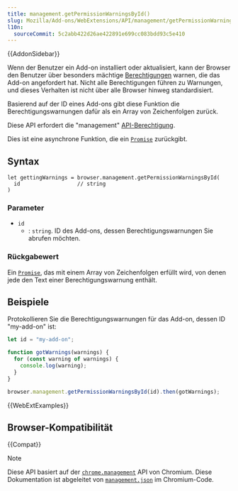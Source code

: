 ```yaml
---
title: management.getPermissionWarningsById()
slug: Mozilla/Add-ons/WebExtensions/API/management/getPermissionWarningsById
l10n:
  sourceCommit: 5c2abb422d26ae422891e699cc083bdd93c5e410
---
```


{{AddonSidebar}}

Wenn der Benutzer ein Add-on installiert oder aktualisiert, kann der Browser den Benutzer über besonders mächtige [Berechtigungen](/de/docs/Mozilla/Add-ons/WebExtensions/manifest.json/permissions) warnen, die das Add-on angefordert hat. Nicht alle Berechtigungen führen zu Warnungen, und dieses Verhalten ist nicht über alle Browser hinweg standardisiert.

Basierend auf der ID eines Add-ons gibt diese Funktion die Berechtigungswarnungen dafür als ein Array von Zeichenfolgen zurück.

Diese API erfordert die "management" [API-Berechtigung](/de/docs/Mozilla/Add-ons/WebExtensions/manifest.json/permissions).

Dies ist eine asynchrone Funktion, die ein [`Promise`](/de/docs/Web/JavaScript/Reference/Global_Objects/Promise) zurückgibt.

## Syntax

```js-nolint
let gettingWarnings = browser.management.getPermissionWarningsById(
  id                  // string
)
```

### Parameter

- `id`
  - : `string`. ID des Add-ons, dessen Berechtigungswarnungen Sie abrufen möchten.

### Rückgabewert

Ein [`Promise`](/de/docs/Web/JavaScript/Reference/Global_Objects/Promise), das mit einem Array von Zeichenfolgen erfüllt wird, von denen jede den Text einer Berechtigungswarnung enthält.

## Beispiele

Protokollieren Sie die Berechtigungswarnungen für das Add-on, dessen ID "my-add-on" ist:

```js
let id = "my-add-on";

function gotWarnings(warnings) {
  for (const warning of warnings) {
    console.log(warning);
  }
}

browser.management.getPermissionWarningsById(id).then(gotWarnings);
```

{{WebExtExamples}}

## Browser-Kompatibilität

{{Compat}}

> [!NOTE]
> Diese API basiert auf der [`chrome.management`](https://developer.chrome.com/docs/extensions/reference/api/management#method-getPermissionWarningsById) API von Chromium. Diese Dokumentation ist abgeleitet von [`management.json`](https://chromium.googlesource.com/chromium/src/+/master/extensions/common/api/management.json) im Chromium-Code.

<!--
// Copyright 2015 Die Chromium-Autoren. Alle Rechte vorbehalten.
//
// Redistribution und Verwendung in sowohl Source- als auch Binary-Form,
// mit oder ohne Modifikation, sind unter den folgenden Bedingungen erlaubt:
//
//    * Weiterverteilungen des Sourcecodes müssen das obige Copyright,
// diesen Bedingungen und den folgenden Haftungsausschluss enthalten.
//    * Weiterverteilungen in binärer Form müssen das obige
// Copyright, diese Bedingungen und den folgenden Haftungsausschluss
// in der Dokumentation und/oder anderen Materialien, die mit der
// Verteilung bereitgestellt werden, enthalten.
//    * Weder der Name von Google Inc. noch die Namen seiner
// Beitragszahler dürfen verwendet werden, um Produkte zu unterstützen
// oder zu bewerben, die sich aus dieser Software ableiten, ohne spezifische
// vorherige schriftliche Erlaubnis.
//
// DIESE SOFTWARE WIRD VON DEN COPYRIGHTINHABERN UND BEITRAGENDEN
// "WIE BESEHEN" BEREITGESTELLT, UND JEGLICHE AUSDRÜCKLICHE ODER
// IMPLIZIERTE GARANTIEN, EINSCHLIESSLICH, ABER NICHT BESCHRÄNKT AUF
// DIE IMPLIZIERTEN GARANTIEN DER MARKTGÄNGIGKEIT UND EIGNUNG FÜR
// EINEN BESTIMMTEN ZWECK, WERDEN ABGELEHNT. IN KEINEM FALL
// SIND DIE COPYRIGHTINHABER ODER BEITRAGENDEN FÜR JEGLICHE DIREKTEN,
// INDIREKTEN, ZUFÄLLIGEN, BESONDEREN, EXEMPLARISCHEN ODER FOLGESCHÄDEN
// (EINSCHLIESSLICH, ABER NICHT BESCHRÄNKT AUF DIE BESCHAFFUNG VON
// ERSATZWAREN ODER DIENSTLEISTUNGEN; NUTZUNGSVERLUST, DATEN ODER
// GEWINNE; ODER GESCHÄFTSUNTERBRECHUNG) HAFTBAR, UNABHÄNGIG VON DER
// URSACHE UND DER HAFTUNGSTHEORIE, OB IN VERTRAG, STRIKTER HAFTUNG
// ODER UNERLAUBTER HANDLUNG (EINSCHLIESSLICH FAHRLÄSSIGKEIT ODER
// ANDERWEITIG), DIE IN IRGENDEINER WEISE AUS DER VERWENDUNG DER
// SOFTWARE ENTSTANDEN SIND, SELBST WENN SIE AUF DIE MÖGLICHKEIT
// SOLCHER SCHÄDEN HINGEWIESEN WURDEN.
-->
